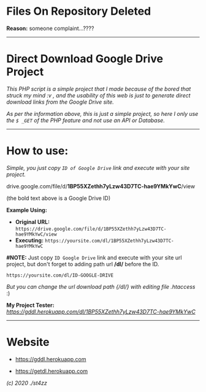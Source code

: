 # Files On Repository Deleted
**Reason:** someone complaint...????

------------------------------------------------------------------------

# Direct Download Google Drive Project
*This PHP script is a simple project that I made because of the bored that struck my mind :v , and the usability of this web is just to generate direct download links from the Google Drive site.*

*As per the information above, this is just a simple project, so here I only use the `$ _GET` of the PHP feature and not use an API or Database.*

------------------------------------------------------------------------

# How to use:
*Simple, you just copy `ID of Google Drive` link and execute with your site project.*

drive.google.com/file/d/**1BP55XZethh7yLzw43D7TC-hae9YMkYwC**/view

(the bold text above is a Google Drive ID)

**Example Using:**
- **Original URL:** `https://drive.google.com/file/d/1BP55XZethh7yLzw43D7TC-hae9YMkYwC/view`
- **Executing:** `https://yoursite.com/dl/1BP55XZethh7yLzw43D7TC-hae9YMkYwC`

**#NOTE:** Just copy `ID Google Drive` link and execute with your site url project, but don't forget to adding path url **/dl/** before the ID.

`https://yoursite.com/dl/ID-GOOGLE-DRIVE`

*But you can change the url download path {/dl/} with editing file .htaccess* :)

**My Project Tester:**
*https://gddl.herokuapp.com/dl/1BP55XZethh7yLzw43D7TC-hae9YMkYwC*

------------------------------------------------------------------------

# Website
- https://gddl.herokuapp.com

- https://getdl.herokuapp.com

*(c) 2020 ./st4zz*
